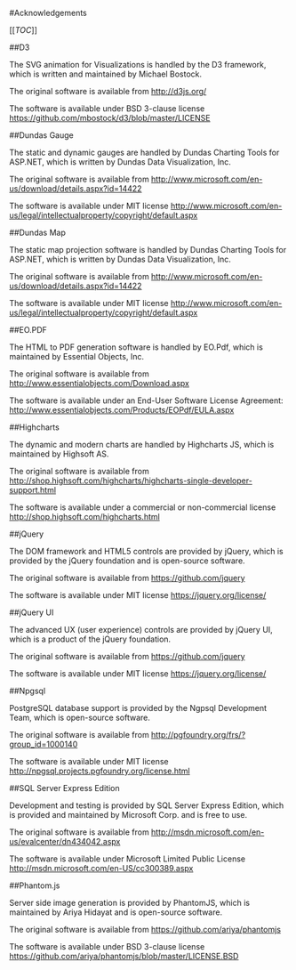 #Acknowledgements

[[_TOC_]]

##D3

The SVG animation for Visualizations is handled by the D3 framework, which is written and maintained by Michael Bostock.

The original software is available from http://d3js.org/

The software is available under BSD 3-clause license https://github.com/mbostock/d3/blob/master/LICENSE

##Dundas Gauge

The static and dynamic gauges are handled by Dundas Charting Tools for ASP.NET, which is written by Dundas Data Visualization, Inc.

The original software is available from http://www.microsoft.com/en-us/download/details.aspx?id=14422

The software is available under MIT license http://www.microsoft.com/en-us/legal/intellectualproperty/copyright/default.aspx

##Dundas Map

The static map projection software is handled by Dundas Charting Tools for ASP.NET, which is written by Dundas Data Visualization, Inc.

The original software is available from http://www.microsoft.com/en-us/download/details.aspx?id=14422

The software is available under MIT license http://www.microsoft.com/en-us/legal/intellectualproperty/copyright/default.aspx

##EO.PDF

The HTML to PDF generation software is handled by EO.Pdf, which is maintained by Essential Objects, Inc.

The original software is available from http://www.essentialobjects.com/Download.aspx

The software is available under an End-User Software License Agreement: http://www.essentialobjects.com/Products/EOPdf/EULA.aspx

##Highcharts

The dynamic and modern charts are handled by Highcharts JS, which is maintained by Highsoft AS.

The original software is available from http://shop.highsoft.com/highcharts/highcharts-single-developer-support.html

The software is available under a commercial or non-commercial license http://shop.highsoft.com/highcharts.html

##jQuery

The DOM framework and HTML5 controls are provided by jQuery, which is provided by the jQuery foundation and is open-source software.

The original software is available from https://github.com/jquery

The software is available under MIT license https://jquery.org/license/

##jQuery UI

The advanced UX (user experience) controls are provided by jQuery UI, which is a product of the jQuery foundation.

The original software is available from https://github.com/jquery

The software is available under MIT license https://jquery.org/license/

##Npgsql

PostgreSQL database support is provided by the Ngpsql Development Team, which is open-source software.

The original software is available from http://pgfoundry.org/frs/?group_id=1000140

The software is available under MIT license http://npgsql.projects.pgfoundry.org/license.html

##SQL Server Express Edition

Development and testing is provided by SQL Server Express Edition, which is provided and maintained by Microsoft Corp. and is free to use.

The original software is available from http://msdn.microsoft.com/en-us/evalcenter/dn434042.aspx

The software is available under Microsoft Limited Public License http://msdn.microsoft.com/en-US/cc300389.aspx

##Phantom.js

Server side image generation is provided by PhantomJS, which is maintained by Ariya Hidayat and is open-source software.

The original software is available from https://github.com/ariya/phantomjs

The software is available under BSD 3-clause license https://github.com/ariya/phantomjs/blob/master/LICENSE.BSD